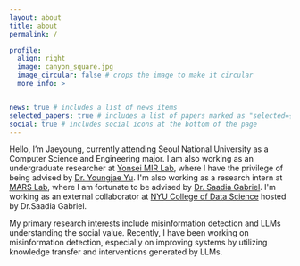 ```yaml
---
layout: about
title: about
permalink: /

profile:
  align: right
  image: canyon_square.jpg
  image_circular: false # crops the image to make it circular
  more_info: >


news: true # includes a list of news items
selected_papers: true # includes a list of papers marked as "selected={true}"
social: true # includes social icons at the bottom of the page
---
```


Hello, I’m Jaeyoung, currently attending Seoul National University as a Computer Science and Engineering major. I am also working as an undergraduate researcher at [Yonsei MIR Lab](https://mirlab.yonsei.ac.kr/), where I have the privilege of being advised by [Dr. Youngjae Yu](https://yj-yu.github.io/home/). 
I'm also working as a research intern at [MARS Lab](https://saadiagabriel.com/mars_lab.html), where I am fortunate to be advised by [Dr. Saadia Gabriel](https://saadiagabriel.com/). I'm working as an external collaborator at [NYU College of Data Science](https://cds.nyu.edu/) hosted by Dr.Saadia Gabriel. 

My primary research interests include misinformation detection and LLMs understanding the social value. Recently, I have been working on misinformation detection, especially on improving systems by utilizing knowledge transfer and interventions generated by LLMs. 